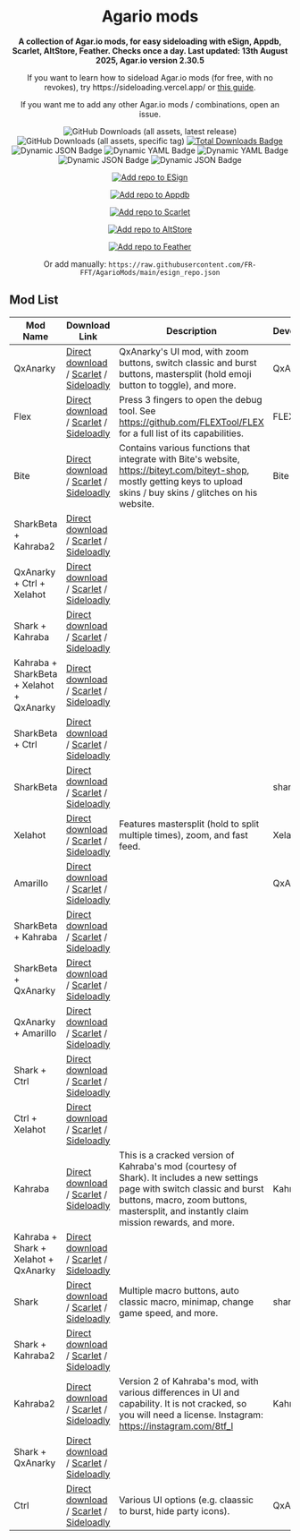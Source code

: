 <!-- README.md is generated via README_template.md. Do not modify README.md manually. -->
<h1 align="center">Agario mods</h1>

<p align="center"><strong>A collection of Agar.io mods, for easy sideloading with eSign, Appdb, Scarlet, AltStore, Feather. Checks once a day. Last updated: 13th August 2025, Agar.io version 2.30.5</strong></p>
<p align="center">If you want to learn how to sideload Agar.io mods (for free, with no revokes), try https://sideloading.vercel.app/ or <a href="https://docs.google.com/document/d/1QseJR-ZTGJO0q99l9eh1-wsR-tldtbsM6rbsti08EDQ/edit?pli=1&tab=t.0">this guide</a>.</p>
<p align="center">If you want me to add any other Agar.io mods / combinations, open an issue.</p>

<p align="center">
    <img alt="GitHub Downloads (all assets, latest release)" src="https://img.shields.io/github/downloads/FR-FFT/AgarioMods/latest/total">
    <img alt="GitHub Downloads (all assets, specific tag)" src="https://img.shields.io/github/downloads/FR-FFT/AgarioMods/signed-ipas-beta/total?label=Direct%20installs">
    <a href="https://github.com/FR-FFT/AgarioMods/releases"><img src="https://img.shields.io/github/downloads/FR-FFT/AgarioMods/total?color=%23007BFF&label=Total%20Downloads" alt="Total Downloads Badge"></a>
    <img alt="Dynamic JSON Badge" src="https://img.shields.io/badge/dynamic/json?url=https%3A%2F%2Fitunes.apple.com%2Flookup%3Fid%3D995999703%26country%3Dus%26ia%3Dweb&query=%24.results.0.version&label=Agar.io%20version">
    <img alt="Dynamic YAML Badge" src="https://img.shields.io/badge/dynamic/yaml?url=https%3A%2F%2Fgithub.com%2FFR-FFT%2FAgarioMods%2Fraw%2Frefs%2Fheads%2Fmain%2Fversion.txt&query=%24&label=Mods%20version">
    <img alt="Dynamic YAML Badge" src="https://img.shields.io/badge/dynamic/yaml?url=https%3A%2F%2Fgithub.com%2FFR-FFT%2FAgarioMods%2Fraw%2Frefs%2Fheads%2Fmain%2Flast_updated.txt&query=%24&label=Updated">
    <img alt="Dynamic JSON Badge" src="https://img.shields.io/badge/dynamic/json?url=https%3A%2F%2Fraw.githubusercontent.com%2FFR-FFT%2FAgarioMods%2Frefs%2Fheads%2Fmain%2Fcertificate_status.json&query=%24.revoked&label=Revoked">
    <img alt="Dynamic JSON Badge" src="https://img.shields.io/badge/dynamic/json?url=https%3A%2F%2Fraw.githubusercontent.com%2FFR-FFT%2FAgarioMods%2Frefs%2Fheads%2Fmain%2Fcertificate_status.json&query=%24.last_checked_tag&label=Certificate">
</p>

<p align="center">
    <a href="https://fwuf.in/#/esign://addsource?url=https://raw.githubusercontent.com/FR-FFT/AgarioMods/main/esign_repo.json">
    <img src="https://img.shields.io/badge/Add%20repo%20to%20ESign-%20blue?style=for-the-badge&color=1e90ff" alt="Add repo to ESign">
  </a>
</p>

<p align="center">
    <a href="https://appdb.to/repos/import?url=https://raw.githubusercontent.com/FR-FFT/AgarioMods/main/esign_repo.json">
    <img src="https://img.shields.io/badge/Add%20repo%20to%20Appdb-%20blue?style=for-the-badge&color=0048ba" alt="Add repo to Appdb">
  </a>
</p>

<p align="center">
    <a href="https://fwuf.in/#/scarlet://repo=https://raw.githubusercontent.com/FR-FFT/AgarioMods/main/scarlet_repo.json">
    <img src="https://img.shields.io/badge/Add%20repo%20to%20Scarlet-%20red?style=for-the-badge&color=ff0000" alt="Add repo to Scarlet">
  </a>
</p>

<p align="center">
    <a href="https://fwuf.in/#/altstore://source?url=https://raw.githubusercontent.com/FR-FFT/AgarioMods/main/esign_repo.json">
    <img src="https://img.shields.io/badge/Add%20repo%20to%20AltStore-%202E7E85?style=for-the-badge&color=2E7E85" alt="Add repo to AltStore">
  </a>
</p>

<p align="center">
    <a href="https://fwuf.in/#/feather://source/https://raw.githubusercontent.com/FR-FFT/AgarioMods/main/esign_repo.json">
    <img src="https://img.shields.io/badge/Add%20repo%20to%20Feather-%20blue?style=for-the-badge&color=808BF8" alt="Add repo to Feather">
  </a>
<p align="center">
    Or add manually: <code>https://raw.githubusercontent.com/FR-FFT/AgarioMods/main/esign_repo.json</code>
</p>


<!-- <p align="center">
    <a href="https://fwuf.in/#/sideloadly:https://github.com/FR-FFT/AgarioMods/releases/download/2.30.5/AgarMod_2.30.5.ipa">
    <img src="https://img.shields.io/badge/Sideload%20with%20Sideloadly-%2016CDC4?style=for-the-badge&color=16CDC4" alt="Sideload with Sideloadly">
  </a>
</p> -->

## Mod List

| Mod Name | Download Link | Description | Developer |
|----------|---------------|-------------|-----------|
| QxAnarky | [Direct download](https://github.com/FR-FFT/AgarioMods/releases/download/v20.3.5-shark-1.7.9-beta/QxAnarky.ipa) / [Scarlet](https://fwuf.in/#/scarlet://install=https://github.com/FR-FFT/AgarioMods/releases/download/v20.3.5-shark-1.7.9-beta/QxAnarky.ipa) / [Sideloadly](https://fwuf.in/#/sideloadly:https://github.com/FR-FFT/AgarioMods/releases/download/v20.3.5-shark-1.7.9-beta/QxAnarky.ipa) | QxAnarky's UI mod, with zoom buttons, switch classic and burst buttons, mastersplit (hold emoji button to toggle), and more. | QxAnarky |
| Flex | [Direct download](https://github.com/FR-FFT/AgarioMods/releases/download/v20.3.5-shark-1.7.9-beta/Flex.ipa) / [Scarlet](https://fwuf.in/#/scarlet://install=https://github.com/FR-FFT/AgarioMods/releases/download/v20.3.5-shark-1.7.9-beta/Flex.ipa) / [Sideloadly](https://fwuf.in/#/sideloadly:https://github.com/FR-FFT/AgarioMods/releases/download/v20.3.5-shark-1.7.9-beta/Flex.ipa) | Press 3 fingers to open the debug tool. See https://github.com/FLEXTool/FLEX for a full list of its capabilities. | FLEXTool |
| Bite | [Direct download](https://github.com/FR-FFT/AgarioMods/releases/download/v20.3.5-shark-1.7.9-beta/Bite.ipa) / [Scarlet](https://fwuf.in/#/scarlet://install=https://github.com/FR-FFT/AgarioMods/releases/download/v20.3.5-shark-1.7.9-beta/Bite.ipa) / [Sideloadly](https://fwuf.in/#/sideloadly:https://github.com/FR-FFT/AgarioMods/releases/download/v20.3.5-shark-1.7.9-beta/Bite.ipa) | Contains various functions that integrate with Bite's website, https://biteyt.com/biteyt-shop, mostly getting keys to upload skins / buy skins / glitches on his website. | Bite |
| SharkBeta + Kahraba2 | [Direct download](https://github.com/FR-FFT/AgarioMods/releases/download/v20.3.5-shark-1.7.9-beta/SharkBeta.%2B.Kahraba2.ipa) / [Scarlet](https://fwuf.in/#/scarlet://install=https://github.com/FR-FFT/AgarioMods/releases/download/v20.3.5-shark-1.7.9-beta/SharkBeta.%2B.Kahraba2.ipa) / [Sideloadly](https://fwuf.in/#/sideloadly:https://github.com/FR-FFT/AgarioMods/releases/download/v20.3.5-shark-1.7.9-beta/SharkBeta.%2B.Kahraba2.ipa) |  |  |
| QxAnarky + Ctrl + Xelahot | [Direct download](https://github.com/FR-FFT/AgarioMods/releases/download/v20.3.5-shark-1.7.9-beta/QxAnarky.%2B.Ctrl.%2B.Xelahot.ipa) / [Scarlet](https://fwuf.in/#/scarlet://install=https://github.com/FR-FFT/AgarioMods/releases/download/v20.3.5-shark-1.7.9-beta/QxAnarky.%2B.Ctrl.%2B.Xelahot.ipa) / [Sideloadly](https://fwuf.in/#/sideloadly:https://github.com/FR-FFT/AgarioMods/releases/download/v20.3.5-shark-1.7.9-beta/QxAnarky.%2B.Ctrl.%2B.Xelahot.ipa) |  |  |
| Shark + Kahraba | [Direct download](https://github.com/FR-FFT/AgarioMods/releases/download/v20.3.5-shark-1.7.9-beta/Shark.%2B.Kahraba.ipa) / [Scarlet](https://fwuf.in/#/scarlet://install=https://github.com/FR-FFT/AgarioMods/releases/download/v20.3.5-shark-1.7.9-beta/Shark.%2B.Kahraba.ipa) / [Sideloadly](https://fwuf.in/#/sideloadly:https://github.com/FR-FFT/AgarioMods/releases/download/v20.3.5-shark-1.7.9-beta/Shark.%2B.Kahraba.ipa) |  |  |
| Kahraba + SharkBeta + Xelahot + QxAnarky | [Direct download](https://github.com/FR-FFT/AgarioMods/releases/download/v20.3.5-shark-1.7.9-beta/Kahraba.%2B.SharkBeta.%2B.Xelahot.%2B.QxAnarky.ipa) / [Scarlet](https://fwuf.in/#/scarlet://install=https://github.com/FR-FFT/AgarioMods/releases/download/v20.3.5-shark-1.7.9-beta/Kahraba.%2B.SharkBeta.%2B.Xelahot.%2B.QxAnarky.ipa) / [Sideloadly](https://fwuf.in/#/sideloadly:https://github.com/FR-FFT/AgarioMods/releases/download/v20.3.5-shark-1.7.9-beta/Kahraba.%2B.SharkBeta.%2B.Xelahot.%2B.QxAnarky.ipa) |  |  |
| SharkBeta + Ctrl | [Direct download](https://github.com/FR-FFT/AgarioMods/releases/download/v20.3.5-shark-1.7.9-beta/SharkBeta.%2B.Ctrl.ipa) / [Scarlet](https://fwuf.in/#/scarlet://install=https://github.com/FR-FFT/AgarioMods/releases/download/v20.3.5-shark-1.7.9-beta/SharkBeta.%2B.Ctrl.ipa) / [Sideloadly](https://fwuf.in/#/sideloadly:https://github.com/FR-FFT/AgarioMods/releases/download/v20.3.5-shark-1.7.9-beta/SharkBeta.%2B.Ctrl.ipa) |  |  |
| SharkBeta | [Direct download](https://github.com/FR-FFT/AgarioMods/releases/download/v20.3.5-shark-1.7.9-beta/SharkBeta.ipa) / [Scarlet](https://fwuf.in/#/scarlet://install=https://github.com/FR-FFT/AgarioMods/releases/download/v20.3.5-shark-1.7.9-beta/SharkBeta.ipa) / [Sideloadly](https://fwuf.in/#/sideloadly:https://github.com/FR-FFT/AgarioMods/releases/download/v20.3.5-shark-1.7.9-beta/SharkBeta.ipa) |  | shark.ytb |
| Xelahot | [Direct download](https://github.com/FR-FFT/AgarioMods/releases/download/v20.3.5-shark-1.7.9-beta/Xelahot.ipa) / [Scarlet](https://fwuf.in/#/scarlet://install=https://github.com/FR-FFT/AgarioMods/releases/download/v20.3.5-shark-1.7.9-beta/Xelahot.ipa) / [Sideloadly](https://fwuf.in/#/sideloadly:https://github.com/FR-FFT/AgarioMods/releases/download/v20.3.5-shark-1.7.9-beta/Xelahot.ipa) | Features mastersplit (hold to split multiple times), zoom, and fast feed. | Xelahot |
| Amarillo | [Direct download](https://github.com/FR-FFT/AgarioMods/releases/download/v20.3.5-shark-1.7.9-beta/Amarillo.ipa) / [Scarlet](https://fwuf.in/#/scarlet://install=https://github.com/FR-FFT/AgarioMods/releases/download/v20.3.5-shark-1.7.9-beta/Amarillo.ipa) / [Sideloadly](https://fwuf.in/#/sideloadly:https://github.com/FR-FFT/AgarioMods/releases/download/v20.3.5-shark-1.7.9-beta/Amarillo.ipa) |  | QxAngel |
| SharkBeta + Kahraba | [Direct download](https://github.com/FR-FFT/AgarioMods/releases/download/v20.3.5-shark-1.7.9-beta/SharkBeta.%2B.Kahraba.ipa) / [Scarlet](https://fwuf.in/#/scarlet://install=https://github.com/FR-FFT/AgarioMods/releases/download/v20.3.5-shark-1.7.9-beta/SharkBeta.%2B.Kahraba.ipa) / [Sideloadly](https://fwuf.in/#/sideloadly:https://github.com/FR-FFT/AgarioMods/releases/download/v20.3.5-shark-1.7.9-beta/SharkBeta.%2B.Kahraba.ipa) |  |  |
| SharkBeta + QxAnarky | [Direct download](https://github.com/FR-FFT/AgarioMods/releases/download/v20.3.5-shark-1.7.9-beta/SharkBeta.%2B.QxAnarky.ipa) / [Scarlet](https://fwuf.in/#/scarlet://install=https://github.com/FR-FFT/AgarioMods/releases/download/v20.3.5-shark-1.7.9-beta/SharkBeta.%2B.QxAnarky.ipa) / [Sideloadly](https://fwuf.in/#/sideloadly:https://github.com/FR-FFT/AgarioMods/releases/download/v20.3.5-shark-1.7.9-beta/SharkBeta.%2B.QxAnarky.ipa) |  |  |
| QxAnarky + Amarillo | [Direct download](https://github.com/FR-FFT/AgarioMods/releases/download/v20.3.5-shark-1.7.9-beta/QxAnarky.%2B.Amarillo.ipa) / [Scarlet](https://fwuf.in/#/scarlet://install=https://github.com/FR-FFT/AgarioMods/releases/download/v20.3.5-shark-1.7.9-beta/QxAnarky.%2B.Amarillo.ipa) / [Sideloadly](https://fwuf.in/#/sideloadly:https://github.com/FR-FFT/AgarioMods/releases/download/v20.3.5-shark-1.7.9-beta/QxAnarky.%2B.Amarillo.ipa) |  |  |
| Shark + Ctrl | [Direct download](https://github.com/FR-FFT/AgarioMods/releases/download/v20.3.5-shark-1.7.9-beta/Shark.%2B.Ctrl.ipa) / [Scarlet](https://fwuf.in/#/scarlet://install=https://github.com/FR-FFT/AgarioMods/releases/download/v20.3.5-shark-1.7.9-beta/Shark.%2B.Ctrl.ipa) / [Sideloadly](https://fwuf.in/#/sideloadly:https://github.com/FR-FFT/AgarioMods/releases/download/v20.3.5-shark-1.7.9-beta/Shark.%2B.Ctrl.ipa) |  |  |
| Ctrl + Xelahot | [Direct download](https://github.com/FR-FFT/AgarioMods/releases/download/v20.3.5-shark-1.7.9-beta/Ctrl.%2B.Xelahot.ipa) / [Scarlet](https://fwuf.in/#/scarlet://install=https://github.com/FR-FFT/AgarioMods/releases/download/v20.3.5-shark-1.7.9-beta/Ctrl.%2B.Xelahot.ipa) / [Sideloadly](https://fwuf.in/#/sideloadly:https://github.com/FR-FFT/AgarioMods/releases/download/v20.3.5-shark-1.7.9-beta/Ctrl.%2B.Xelahot.ipa) |  |  |
| Kahraba | [Direct download](https://github.com/FR-FFT/AgarioMods/releases/download/v20.3.5-shark-1.7.9-beta/Kahraba.ipa) / [Scarlet](https://fwuf.in/#/scarlet://install=https://github.com/FR-FFT/AgarioMods/releases/download/v20.3.5-shark-1.7.9-beta/Kahraba.ipa) / [Sideloadly](https://fwuf.in/#/sideloadly:https://github.com/FR-FFT/AgarioMods/releases/download/v20.3.5-shark-1.7.9-beta/Kahraba.ipa) | This is a cracked version of Kahraba's mod (courtesy of Shark). It includes a new settings page with switch classic and burst buttons, macro, zoom buttons, mastersplit, and instantly claim mission rewards, and more. | Kahraba |
| Kahraba + Shark + Xelahot + QxAnarky | [Direct download](https://github.com/FR-FFT/AgarioMods/releases/download/v20.3.5-shark-1.7.9-beta/Kahraba.%2B.Shark.%2B.Xelahot.%2B.QxAnarky.ipa) / [Scarlet](https://fwuf.in/#/scarlet://install=https://github.com/FR-FFT/AgarioMods/releases/download/v20.3.5-shark-1.7.9-beta/Kahraba.%2B.Shark.%2B.Xelahot.%2B.QxAnarky.ipa) / [Sideloadly](https://fwuf.in/#/sideloadly:https://github.com/FR-FFT/AgarioMods/releases/download/v20.3.5-shark-1.7.9-beta/Kahraba.%2B.Shark.%2B.Xelahot.%2B.QxAnarky.ipa) |  |  |
| Shark | [Direct download](https://github.com/FR-FFT/AgarioMods/releases/download/v20.3.5-shark-1.7.9-beta/Shark.ipa) / [Scarlet](https://fwuf.in/#/scarlet://install=https://github.com/FR-FFT/AgarioMods/releases/download/v20.3.5-shark-1.7.9-beta/Shark.ipa) / [Sideloadly](https://fwuf.in/#/sideloadly:https://github.com/FR-FFT/AgarioMods/releases/download/v20.3.5-shark-1.7.9-beta/Shark.ipa) | Multiple macro buttons, auto classic macro, minimap, change game speed, and more. | shark.ytb |
| Shark + Kahraba2 | [Direct download](https://github.com/FR-FFT/AgarioMods/releases/download/v20.3.5-shark-1.7.9-beta/Shark.%2B.Kahraba2.ipa) / [Scarlet](https://fwuf.in/#/scarlet://install=https://github.com/FR-FFT/AgarioMods/releases/download/v20.3.5-shark-1.7.9-beta/Shark.%2B.Kahraba2.ipa) / [Sideloadly](https://fwuf.in/#/sideloadly:https://github.com/FR-FFT/AgarioMods/releases/download/v20.3.5-shark-1.7.9-beta/Shark.%2B.Kahraba2.ipa) |  |  |
| Kahraba2 | [Direct download](https://github.com/FR-FFT/AgarioMods/releases/download/v20.3.5-shark-1.7.9-beta/Kahraba2.ipa) / [Scarlet](https://fwuf.in/#/scarlet://install=https://github.com/FR-FFT/AgarioMods/releases/download/v20.3.5-shark-1.7.9-beta/Kahraba2.ipa) / [Sideloadly](https://fwuf.in/#/sideloadly:https://github.com/FR-FFT/AgarioMods/releases/download/v20.3.5-shark-1.7.9-beta/Kahraba2.ipa) | Version 2 of Kahraba's mod, with various differences in UI and capability. It is not cracked, so you will need a license. Instagram: https://instagram.com/8tf_l | Kahraba |
| Shark + QxAnarky | [Direct download](https://github.com/FR-FFT/AgarioMods/releases/download/v20.3.5-shark-1.7.9-beta/Shark.%2B.QxAnarky.ipa) / [Scarlet](https://fwuf.in/#/scarlet://install=https://github.com/FR-FFT/AgarioMods/releases/download/v20.3.5-shark-1.7.9-beta/Shark.%2B.QxAnarky.ipa) / [Sideloadly](https://fwuf.in/#/sideloadly:https://github.com/FR-FFT/AgarioMods/releases/download/v20.3.5-shark-1.7.9-beta/Shark.%2B.QxAnarky.ipa) |  |  |
| Ctrl | [Direct download](https://github.com/FR-FFT/AgarioMods/releases/download/v20.3.5-shark-1.7.9-beta/Ctrl.ipa) / [Scarlet](https://fwuf.in/#/scarlet://install=https://github.com/FR-FFT/AgarioMods/releases/download/v20.3.5-shark-1.7.9-beta/Ctrl.ipa) / [Sideloadly](https://fwuf.in/#/sideloadly:https://github.com/FR-FFT/AgarioMods/releases/download/v20.3.5-shark-1.7.9-beta/Ctrl.ipa) | Various UI options (e.g. claassic to burst, hide party icons). | QxAnarky |

